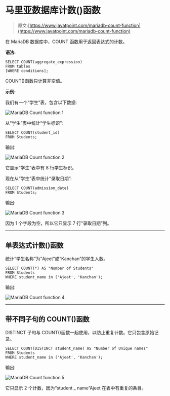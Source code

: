 # 马里亚数据库计数()函数

> 原文:[https://www.javatpoint.com/mariadb-count-function](https://www.javatpoint.com/mariadb-count-function)

在 MariaDB 数据库中，COUNT 函数用于返回表达式的计数。

**语法:**

```
SELECT COUNT(aggregate_expression)
FROM tables
[WHERE conditions]; 

```

COUNT()函数只计算非空值。

**示例:**

我们有一个“学生”表，包含以下数据:

![MariaDB Count function 1](../Images/596697bd6caf106ed64c0d6fead3ba59.png)

从“学生”表中统计“学生标识”:

```
SELECT COUNT(student_id)
FROM Students; 

```

输出:

![MariaDB Count function 2](../Images/26007cd6c92b00b8d218f9244a4bff22.png)

它显示“学生”表中有 8 行学生标识。

现在从“学生”表中统计“录取日期”:

```
SELECT COUNT(admission_date)
FROM Students; 

```

输出:

![MariaDB Count function 3](../Images/061ced52ea1317baac47ccfb5c74166d.png)

因为 1 个字段为空，所以它只显示 7 行“录取日期”列。

* * *

## 单表达式计数()函数

统计“学生名称”为“Ajeet”或“Kanchan”的学生人数。

```
SELECT COUNT(*) AS "Number of Students"
FROM Students
WHERE student_name in ('Ajeet', 'Kanchan');

```

输出:

![MariaDB Count function 4](../Images/127f6fac21ef203c00576a3578de2f50.png)

* * *

## 带不同子句的 COUNT()函数

DISTINCT 子句与 COUNT()函数一起使用，以防止重复计数。它只包含原始记录。

```
SELECT COUNT(DISTINCT student_name) AS "Number of Unique names"
FROM Students
WHERE student_name in ('Ajeet', 'Kanchan');

```

输出:

![MariaDB Count function 5](../Images/56ef6ae3626f75fedc29e1dcfd2fd687.png)

它只显示 2 个计数，因为“student _ name”Ajeet 在表中有重复的条目。